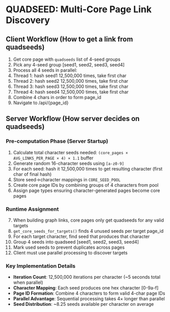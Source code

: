 # QUADSEED: Multi-Core Page Link Discovery

## Client Workflow (How to get a link from quadseeds)

1. Get core page with `quadseeds` list of 4-seed groups
2. Pick any 4-seed group [seed1, seed2, seed3, seed4]
3. Process all 4 seeds in parallel:
4.   Thread 1: hash seed1 12,500,000 times, take first char
5.   Thread 2: hash seed2 12,500,000 times, take first char
6.   Thread 3: hash seed3 12,500,000 times, take first char
7.   Thread 4: hash seed4 12,500,000 times, take first char
8. Combine 4 chars in order to form page_id
9. Navigate to /api/{page_id}

## Server Workflow (How server decides on quadseeds)

### Pre-computation Phase (Server Startup)
1. Calculate total character seeds needed: `(core_pages × AVG_LINKS_PER_PAGE × 4) × 1.1` buffer
2. Generate random 16-character seeds using `[a-z0-9]`
3. For each seed: hash it 12,500,000 times to get resulting character (first char of final hash)
4. Store seed→character mappings in `CORE_SEED_POOL`
5. Create core page IDs by combining groups of 4 characters from pool
6. Assign page types ensuring character-generated pages become core pages

### Runtime Assignment
7. When building graph links, core pages only get quadseeds for any valid targets
8. `get_core_seeds_for_targets()` finds 4 unused seeds per target page_id
9. For each target character, find seed that produces that character
10. Group 4 seeds into quadseed [seed1, seed2, seed3, seed4]
11. Mark used seeds to prevent duplicates across pages
12. Client must use parallel processing to discover targets

### Key Implementation Details
- **Iteration Count**: 12,500,000 iterations per character (~5 seconds total when parallel)
- **Character Mapping**: Each seed produces one hex character [0-9a-f]
- **Page ID Formation**: Combine 4 characters to form valid 4-char page IDs
- **Parallel Advantage**: Sequential processing takes 4× longer than parallel
- **Seed Distribution**: ~8.25 seeds available per character on average